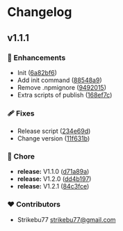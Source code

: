 # Changelog


## v1.1.1


### 🚀 Enhancements

- Init ([6a82bf6](https://github.com/yourmanager-framework/cli/commit/6a82bf6))
- Add init command ([88548a9](https://github.com/yourmanager-framework/cli/commit/88548a9))
- Remove .npmignore ([9492015](https://github.com/yourmanager-framework/cli/commit/9492015))
- Extra scripts of publish ([168ef7c](https://github.com/yourmanager-framework/cli/commit/168ef7c))

### 🩹 Fixes

- Release script ([234e69d](https://github.com/yourmanager-framework/cli/commit/234e69d))
- Change version ([11f631b](https://github.com/yourmanager-framework/cli/commit/11f631b))

### 🏡 Chore

- **release:** V1.1.0 ([d71a89a](https://github.com/yourmanager-framework/cli/commit/d71a89a))
- **release:** V1.2.0 ([dd4b197](https://github.com/yourmanager-framework/cli/commit/dd4b197))
- **release:** V1.2.1 ([84c3fce](https://github.com/yourmanager-framework/cli/commit/84c3fce))

### ❤️ Contributors

- Strikebu77 <strikebu77@gmail.com>

